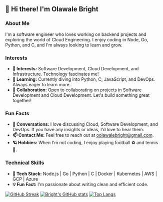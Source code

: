 ## 👋 Hi there! I'm Olawale Bright

### About Me
I'm a software engineer who loves working on backend projects and exploring the world of Cloud Engineering. I enjoy coding in Node, Go, Python, and C, and I'm always looking to learn and grow.

### Interests
- **👀 Interests:** Software Development, Cloud Development, and Infrastructure. Technology fascinates me!
- **🌱 Learning:** Currently diving into Python, C, JavaScript, and DevOps. Always eager to learn more.
- **💞 Collaboration:** Open to collaborating on projects in Software Development and Cloud Development. Let's build something great together!

### Fun Facts
- **📢 Conversations:** I love discussing Cloud, Software Development, and DevOps. If you have any insights or ideas, I'd love to hear them.
- **📫 Contact Me:** Feel free to reach out at [oolawalebright@gmail.com](mailto:oolawalebright@gmail.com).
- **🪐 Hobbies:** When I'm not coding, I enjoy playing football ⚽ and tennis 🥎.

### Technical Skills
- **🔧 Tech Stack:** Node.js | Go | Python | C | Docker | Kubernetes | AWS | GCP | Azure
- **💡 Fun Fact:** I'm passionate about writing clean and efficient code.

<!---
BrightOlawale/BrightOlawale is a ✨ special ✨ repository because its `README.md` (this file) appears on your GitHub profile.
You can click the Preview link to take a look at your changes.
--->

[![GitHub Streak](http://github-readme-streak-stats.herokuapp.com?user=BrightOlawale&theme=dark&hide_border=true)](https://git.io/streak-stats)
[![Bright's GitHub stats](https://github-readme-stats.vercel.app/api?username=BrightOlawale&count_private=true&show_icons=true&theme=radical)](https://github.com/BrightOlawale/github-readme-stats)
[![Top Langs](https://github-readme-stats.vercel.app/api/top-langs/?username=BrightOlawale&layout=compact&theme=vision-friendly-dark)](https://github.com/BrightOlawale/github-readme-stats)
